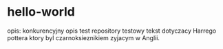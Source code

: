 # hello-world
opis: konkurencyjny opis
test repository
testowy tekst dotyczacy Harrego pottera ktory byl czarnoksieznikiem zyjacym w Anglii.

